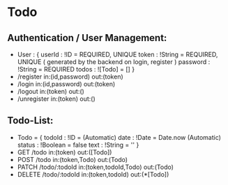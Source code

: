 # Todo

## Authentication / User Management:
  - User : {
      userId   : !ID     = REQUIRED, UNIQUE
      token    : !String = REQUIRED, UNIQUE ( generated by the backend on login, register )
      password : !String = REQUIRED
      todos    : ![Todo] = []
    }
  - /register   in:(id,password) out:(token)
  - /login      in:(id,password) out:(token)
  - /logout     in:(token)       out:()
  - /unregister in:(token)       out:()

## Todo-List:
  - Todo = {
      todoId : !ID      =          (Automatic)
      date   : !Date    = Date.now (Automatic)
      status : !Boolean = false
      text   : !String  = ''
    }
  - GET    /todo         in:(token)             out:([Todo])
  - POST   /todo         in:(token,Todo)        out:(Todo)
  - PATCH  /todo/:todoId in:(token,todoId,Todo) out:(Todo)
  - DELETE /todo/:todoId in:(token,todoId)      out:(*[Todo])